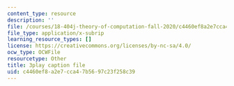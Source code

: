 ```yaml
---
content_type: resource
description: ''
file: /courses/18-404j-theory-of-computation-fall-2020/c4460ef8a2e7cca47b5697c23f258c39_eEXSv0jChO4.srt
file_type: application/x-subrip
learning_resource_types: []
license: https://creativecommons.org/licenses/by-nc-sa/4.0/
ocw_type: OCWFile
resourcetype: Other
title: 3play caption file
uid: c4460ef8-a2e7-cca4-7b56-97c23f258c39
---
```

